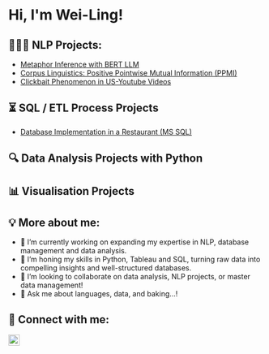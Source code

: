 <h1>Hi, I'm Wei-Ling! </h1>

<h2>👩🏻‍💻 NLP Projects:</h2>

  - [Metaphor Inference with BERT LLM](https://github.com/rpa0308/MetaphorInference-with-BERT)
  - [Corpus Linguistics: Positive Pointwise Mutual Information (PPMI)](https://github.com/rpa0308/CorpusLinguisticsWithPython-PPLM)
  - [Clickbait Phenomenon in US-Youtube Videos](https://github.com/rpa0308/ClickbaitPhenomenon_US-YoutubeVideos)

<h2>⏳ SQL / ETL Process Projects</h2>

  - [Database Implementation in a Restaurant (MS SQL)](https://github.com/rpa0308/SQLProject-RestaurantGenuss)

<h2>🔍 Data Analysis Projects with Python </h2>

<h2>📊 Visualisation Projects </h2>



<h2>💡 More about me: </h2>

- 🔭 I’m currently working on expanding my expertise in NLP, database management and data analysis.
- 🌱 I’m honing my skills in Python, Tableau and SQL, turning raw data into compelling insights and well-structured databases.
- 👯 I’m looking to collaborate on data analysis, NLP projects, or master data management!
- 💬 Ask me about languages, data, and baking...!


<h2> 🤳 Connect with me:</h2>

[<img align="left" alt="JoshMadakor | LinkedIn" width="22px" src="https://cdn.jsdelivr.net/npm/simple-icons@v3/icons/linkedin.svg" />][linkedin]

[linkedin]: https://linkedin.com/in/wei-ling-liao
